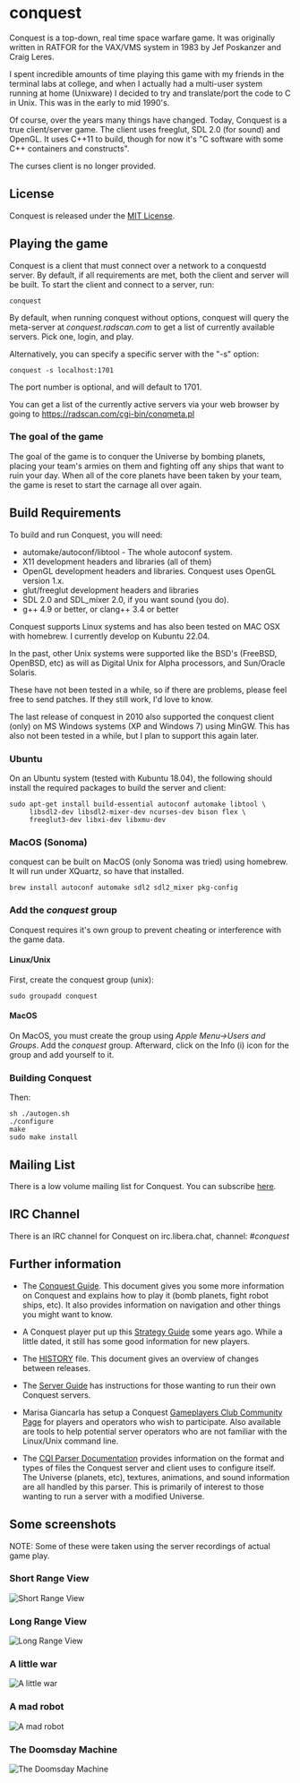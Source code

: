 # conquest

Conquest is a top-down, real time space warfare game.  It was
originally written in RATFOR for the VAX/VMS system in 1983 by Jef
Poskanzer and Craig Leres.

I spent incredible amounts of time playing this game with my friends
in the terminal labs at college, and when I actually had a multi-user
system running at home (Unixware) I decided to try and translate/port
the code to C in Unix.  This was in the early to mid 1990's.

Of course, over the years many things have changed. Today, Conquest is
a true client/server game.  The client uses freeglut, SDL 2.0 (for
sound) and OpenGL.  It uses C++11 to build, though for now it's "C
software with some C++ containers and constructs".

The curses client is no longer provided.

## License

Conquest is released under the [MIT License](LICENSE.txt).

## Playing the game

Conquest is a client that must connect over a network to a conquestd
server.  By default, if all requirements are met, both the client and
server will be built.  To start the client and connect to a server,
run:

```conquest ```

By default, when running conquest without options, conquest will query
the meta-server at *conquest.radscan.com* to get a list of currently
available servers.  Pick one, login, and play.

Alternatively, you can specify a specific server with the "-s" option:

```conquest -s localhost:1701```

The port number is optional, and will default to 1701.

You can get a list of the currently active servers via your web browser
by going to https://radscan.com/cgi-bin/conqmeta.pl

### The goal of the game

The goal of the game is to conquer the Universe by bombing planets,
placing your team's armies on them and fighting off any ships that
want to ruin your day.  When all of the core planets have been taken
by your team, the game is reset to start the carnage all over again.

## Build Requirements

To build and run Conquest, you will need:

* automake/autoconf/libtool - The whole autoconf system.
* X11 development headers and libraries (all of them)
* OpenGL development headers and libraries. Conquest uses OpenGL
  version 1.x.
* glut/freeglut development headers and libraries
* SDL 2.0 and SDL_mixer 2.0, if you want sound (you do).
* g++ 4.9 or better, or clang++ 3.4 or better

Conquest supports Linux systems and has also been tested on MAC OSX
with homebrew. I currently develop on Kubuntu 22.04.

In the past, other Unix systems were supported like the BSD's
(FreeBSD, OpenBSD, etc) as will as Digital Unix for Alpha processors,
and Sun/Oracle Solaris.

These have not been tested in a while, so if there are problems,
please feel free to send patches.  If they still work, I'd love to
know.

The last release of conquest in 2010 also supported the conquest
client (only) on MS Windows systems (XP and Windows 7) using MinGW.
This has also not been tested in a while, but I plan to support this
again later.

### Ubuntu

On an Ubuntu system (tested with Kubuntu 18.04), the following
should install the required packages to build the server and client:

```
sudo apt-get install build-essential autoconf automake libtool \
     libsdl2-dev libsdl2-mixer-dev ncurses-dev bison flex \
     freeglut3-dev libxi-dev libxmu-dev
```



### MacOS (Sonoma)

conquest can be built on MacOS (only Sonoma was tried) using
homebrew.  It will run under XQuartz, so have that installed.

```
brew install autoconf automake sdl2 sdl2_mixer pkg-config
```

### Add the *conquest* group

Conquest requires it's own group to prevent cheating or interference
with the game data.

#### Linux/Unix
First, create the conquest group (unix):

```sudo groupadd conquest```

#### MacOS

On MacOS, you must create the group using *Apple Menu->Users and
Groups*.  Add the *conquest* group.  Afterward, click on the Info (i)
icon for the group and add yourself to it.

### Building Conquest

Then:

```
sh ./autogen.sh
./configure
make
sudo make install
```

## Mailing List

There is a low volume mailing list for Conquest.  You can subscribe
[here](https://radscan.com/cgi-bin/mailman/listinfo/conquest).

## IRC Channel

There is an IRC channel for Conquest on irc.libera.chat, channel: *#conquest*

## Further information

* The [Conquest Guide](docs/conquest-guide.md). This document gives
  you some more information on Conquest and explains how to play it
  (bomb planets, fight robot ships, etc).  It also provides
  information on navigation and other things you might want to know.

* A Conquest player put up this
  [Strategy Guide](https://cataboligne.org/index.php?itemid=17) some
  years ago.  While a little dated, it still has some good
  information for new players.

* The [HISTORY](docs/HISTORY.txt) file.  This document gives
  an overview of changes between releases.

* The [Server Guide](docs/server-guide.md) has instructions for those
  wanting to run their own Conquest servers.

* Marisa Giancarla has setup a Conquest
  [Gameplayers Club Community Page](https://conquest.gameplayer.club/)
  for players and operators who wish to participate.  Also available
  are tools to help potential server operators who are not familiar
  with the Linux/Unix command line.

* The [CQI Parser Documentation](docs/conqinit.txt) provides
  information on the format and types of files the Conquest server and
  client uses to configure itself.  The Universe (planets, etc),
  textures, animations, and sound information are all handled by this
  parser.  This is primarily of interest to those wanting to run a
  server with a modified Universe.

## Some screenshots

NOTE: Some of these were taken using the server recordings of actual
game play.

### Short Range View
![Short Range View](docs/images/short-range.png)

### Long Range View
![Long Range View](docs/images/long-range.png)

### A little war
![A little war](docs/images/conq-war.jpg)

### A mad robot
![A mad robot](docs/images/furball.jpg)

### The Doomsday Machine
![The Doomsday Machine](docs/images/doomsday.jpg)

